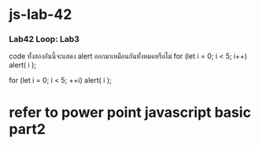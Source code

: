 # js-lab-42
### Lab42 Loop: Lab3
code ทั้งสองอันนี้จะแสดง alert ออกมาเหมือนกันทั้งหมดหรือไม่
for (let i = 0; i < 5; i++) alert( i );

for (let i = 0; i < 5; ++i) alert( i );

# refer to power point javascript basic part2

